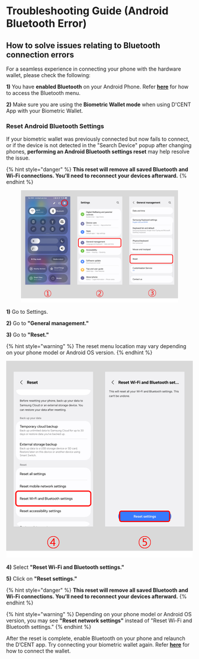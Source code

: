 # Troubleshooting Guide (Android Bluetooth Error)

## How to solve issues relating to Bluetooth connection errors

For a seamless experience in connecting your phone with the hardware wallet, please check the following:

**1)** You have **enabled Bluetooth** on your Android Phone. Refer [**here**](https://userguide.dcentwallet.com/biometric-wallet/android-connect#android-phone-bluetooth-settings) for how to access the Bluetooth menu.

**2)** Make sure you are using the **Biometric Wallet mode** when using D'CENT App with your Biometric Wallet.

### Reset Android Bluetooth Settings

If your biometric wallet was previously connected but now fails to connect, or if the device is not detected in the "Search Device" popup after changing phones, **performing an Android Bluetooth settings reset** may help resolve the issue.

{% hint style="danger" %}
**This reset will remove all saved Bluetooth and Wi-Fi connections. You’ll need to reconnect your devices afterward.**
{% endhint %}

<figure><img src="../../.gitbook/assets/Reset Bluetooth-01.png" alt=""><figcaption></figcaption></figure>

**1)** Go to Settings.

**2)** Go to **"General management."**

**3)** Go to  **"Reset."**

{% hint style="warning" %}
The reset menu location may vary depending on your phone model or Android OS version.
{% endhint %}

<div align="left"><img src="../../.gitbook/assets/Reset Bluetooth-02.png" alt="" width="563"></div>

**4)** Select **"Reset Wi-Fi and Bluetooth settings."**

**5)** Click on **"Reset settings."**

{% hint style="danger" %}
**This reset will remove all saved Bluetooth and Wi-Fi connections. You’ll need to reconnect your devices afterward.**
{% endhint %}

{% hint style="warning" %}
Depending on your phone model or Android OS version, you may see **"Reset network settings"** instead of "Reset Wi-Fi and Bluetooth settings."
{% endhint %}

After the reset is complete, enable Bluetooth on your phone and relaunch the D’CENT app. Try connecting your biometric wallet again. Refer [**here**](./#bluetooth-pairing-with-cold-wallet) for how to connect the wallet.
